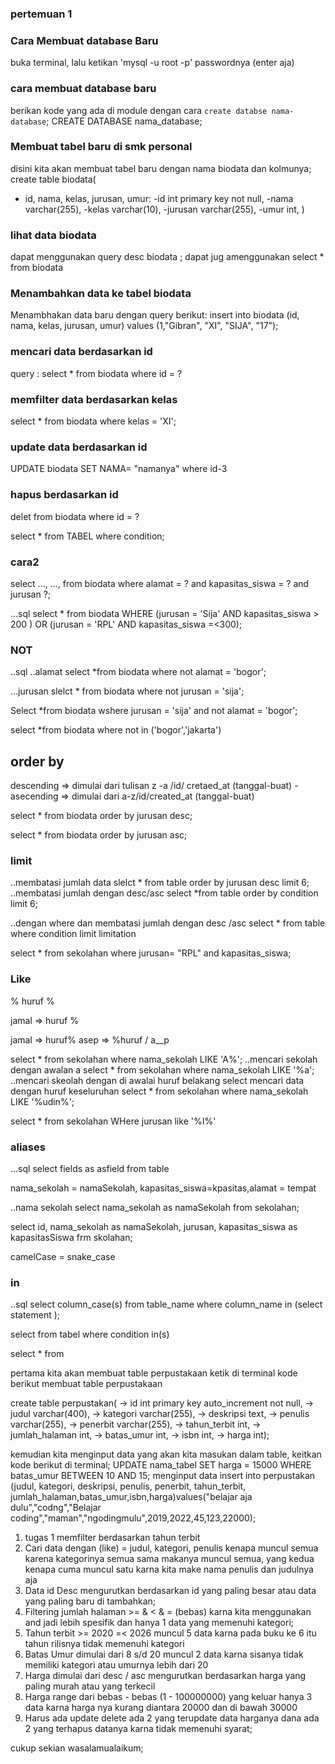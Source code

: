 ### pertemuan 1

### Cara Membuat database Baru

buka terminal, lalu ketikan 'mysql -u root -p'
passwordnya (enter aja)

### cara membuat database baru 

berikan kode yang ada di module dengan cara `create databse nama-database`;
CREATE DATABASE nama_database;

### Membuat tabel baru di smk personal
disini kita akan membuat tabel baru dengan nama biodata dan kolmunya;
create table biodata(
- id, nama, kelas, jurusan, umur:
-id int primary key not null,
-nama varchar(255),
-kelas varchar(10),
-jurusan varchar(255),
-umur int,
)
### lihat data biodata
dapat menggunakan query desc biodata ;
dapat jug amenggunakan select * from biodata

###  Menambahkan data ke tabel biodata
Menambhakan data baru dengan query berikut:
insert into biodata (id, nama, kelas, jurusan, umur) values (1,"Gibran", "XI", "SIJA", "17");

### mencari data berdasarkan id
query :
select * from biodata where id = ?

### memfilter data berdasarkan kelas
select * from biodata where kelas = 'XI';

### update data berdasarkan id
UPDATE biodata SET NAMA= "namanya" where id-3

### hapus berdasarkan id
delet from biodata where id = ?


select * from TABEL where condition;

### cara2
select ..., ..., from biodata where alamat = ? and kapasitas_siswa = ? and jurusan ?;

...sql
select * from biodata
WHERE (jurusan = 'Sija' AND kapasitas_siswa > 200 )
OR (jurusan = 'RPL' AND kapasitas_siswa =<300);


### NOT
..sql
..alamat
select *from biodata where not alamat = 'bogor';

...jurusan
slelct * from biodata where not jurusan = 'sija';

Select *from biodata 
wshere jurusan = 'sija' and not alamat = 'bogor';

select *from biodata
where not in ('bogor','jakarta')


## order by

descending => dimulai dari tulisan z -a /id/ cretaed_at (tanggal-buat)
-asecending => dimulai dari a-z/id/created_at (tanggal-buat)

select * from biodata order by jurusan desc;

select * from biodata order by jurusan asc;


### limit
..membatasi jumlah data
slelct * from table order by jurusan desc  limit 6;
..membatasi jumlah dengan desc/asc
select *from table order by condition limit 6;

..dengan where dan membatasi jumlah dengan desc /asc
select * from table
where condition 
limit limitation

select *  from sekolahan where jurusan= "RPL"  and kapasitas_siswa;




### Like

% huruf %

jamal => huruf %

jamal => huruf%
asep => %huruf / a__p



select * from sekolahan where nama_sekolah LIKE 'A%';
..mencari sekolah dengan awalan a
select * from sekolahan where nama_sekolah LIKE '%a';
..mencari skeolah dengan di awalai huruf belakang
select mencari data dengan huruf keseluruhan
select * from sekolahan where nama_sekolah LIKE '%udin%';

select * from  sekolahan WHere jurusan like '%I%'


### aliases
...sql
select fields as asfield
from table

nama_sekolah = namaSekolah, kapasitas_siswa=kpasitas,alamat = tempat

..nama sekolah
select nama_sekolah as namaSekolah from sekolahan;

select id, nama_sekolah as namaSekolah, jurusan, kapasitas_siswa as kapasitasSiswa frm skolahan;

camelCase = snake_case

### in 
..sql select column_case(s)
from table_name 
where column_name in (select statement );

select from tabel 
where condition in(s)

select * from 


pertama kita akan membuat table perpustakaan ketik di terminal kode berikut
membuat table perpustakaan

create table perpustakan(
    -> id int primary key auto_increment not null,
    -> judul varchar(400),
    -> kategori varchar(255),
    -> deskripsi text,
    -> penulis varchar(255),
    -> penerbit varchar(255),
    -> tahun_terbit int,
    -> jumlah_halaman int,
    -> batas_umur int,
    -> isbn int,
    -> harga int);      

kemudian kita menginput data yang akan kita masukan dalam table, keitkan kode berikut di terminal;
UPDATE nama_tabel SET harga = 15000 WHERE batas_umur BETWEEN 10 AND 15;
menginput data
insert into perpustakan (judul, kategori, deskripsi, penulis, penerbit, tahun_terbit, jumlah_halaman,batas_umur,isbn,harga)values("belajar aja dulu","codng","Belajar coding","maman","ngodingmulu",2019,2022,45,123,22000);


1. tugas 1 memfilter berdasarkan tahun terbit
2. Cari data dengan (like) = judul, kategori, penulis
kenapa muncul semua karena kategorinya semua sama makanya muncul semua, yang kedua kenapa cuma muncul satu karna kita make nama penulis dan judulnya aja 
3. Data id Desc
mengurutkan berdasarkan id yang paling besar atau data yang paling baru di tambahkan;
4. Filtering jumlah halaman >= & < & = (bebas)
karna kita menggunakan and jadi lebih spesifik dan hanya 1 data yang memenuhi kategori;
5. Tahun terbit >= 2020 =< 2026
muncul 5 data karna pada buku ke 6 itu tahun rilisnya tidak memenuhi kategori
6. Batas Umur dimulai dari 8 s/d 20
muncul 2 data karna sisanya tidak memiliki kategori atau umurnya lebih dari 20
7. Harga dimulai dari desc / asc
mengurutkan berdasarkan harga yang paling murah atau yang terkecil
8. Harga range dari bebas - bebas (1  - 100000000)
yang keluar hanya 3 data karna harga nya kurang diantara 20000 dan di bawah 30000
9. Harus ada update delete
ada 2 yang terupdate data harganya dana ada 2 yang terhapus datanya karna tidak memenuhi syarat;

cukup sekian wasalamualaikum;
